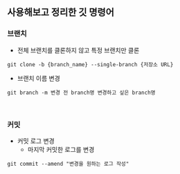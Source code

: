 ## 사용해보고 정리한 깃 명령어
### 브랜치

- 전체 브랜치를 클론하지 않고 특정 브랜치만 클론
```vim
git clone -b {branch_name} --single-branch {저장소 URL}
```

- 브랜치 이름 변경
```vim
git branch -m 변경 전 branch명 변경하고 싶은 branch명
```

<br>

### 커밋
- 커밋 로그 변경
    - 마지막 커밋한 로그를 변경
```vim
git commit --amend "변경을 원하는 로그 작성"
```
